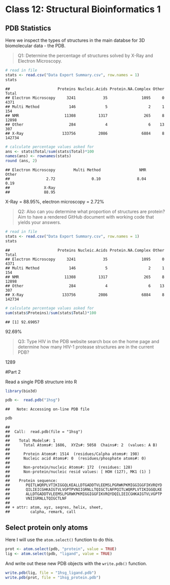 Class 12: Structural Bioinformatics 1
================

## PDB Statistics

Here we inspect the types of structures in the main databse for 3D
biomolecular data - the PDB.

> Q1: Determine the percentage of structures solved by X-Ray and
> Electron Microscopy.

``` r
# read in file
stats <- read.csv("Data Export Summary.csv", row.names = 1)
stats
```

    ##                     Proteins Nucleic.Acids Protein.NA.Complex Other  Total
    ## Electron Microscopy     3241            35               1095     0   4371
    ## Multi Method             146             5                  2     1    154
    ## NMR                    11308          1317                265     8  12898
    ## Other                    284             4                  6    13    307
    ## X-Ray                 133756          2086               6884     8 142734

``` r
# calculate percentage values asked for
ans <- stats$Total/sum(stats$Total)*100
names(ans) <- rownames(stats)
round (ans, 2)
```

    ## Electron Microscopy        Multi Method                 NMR               Other 
    ##                2.72                0.10                8.04                0.19 
    ##               X-Ray 
    ##               88.95

X-Ray = 88.95%, electron microscopy = 2.72%

> Q2: Also can you determine what proportion of structures are protein?
> Aim to have a rendered GitHub document with working code that yields
> your answers.

``` r
# read in file
stats <- read.csv("Data Export Summary.csv", row.names = 1)
stats
```

    ##                     Proteins Nucleic.Acids Protein.NA.Complex Other  Total
    ## Electron Microscopy     3241            35               1095     0   4371
    ## Multi Method             146             5                  2     1    154
    ## NMR                    11308          1317                265     8  12898
    ## Other                    284             4                  6    13    307
    ## X-Ray                 133756          2086               6884     8 142734

``` r
# calculate percentage values asked for
sum(stats$Proteins)/sum(stats$Total)*100
```

    ## [1] 92.69057

92.69%

> Q3: Type HIV in the PDB website search box on the home page and
> determine how many HIV-1 protease structures are in the current PDB?

1289

\#Part 2

Read a single PDB structure into R

``` r
library(bio3d)

pdb <-  read.pdb("1hsg")
```

    ##   Note: Accessing on-line PDB file

``` r
pdb
```

    ## 
    ##  Call:  read.pdb(file = "1hsg")
    ## 
    ##    Total Models#: 1
    ##      Total Atoms#: 1686,  XYZs#: 5058  Chains#: 2  (values: A B)
    ## 
    ##      Protein Atoms#: 1514  (residues/Calpha atoms#: 198)
    ##      Nucleic acid Atoms#: 0  (residues/phosphate atoms#: 0)
    ## 
    ##      Non-protein/nucleic Atoms#: 172  (residues: 128)
    ##      Non-protein/nucleic resid values: [ HOH (127), MK1 (1) ]
    ## 
    ##    Protein sequence:
    ##       PQITLWQRPLVTIKIGGQLKEALLDTGADDTVLEEMSLPGRWKPKMIGGIGGFIKVRQYD
    ##       QILIEICGHKAIGTVLVGPTPVNIIGRNLLTQIGCTLNFPQITLWQRPLVTIKIGGQLKE
    ##       ALLDTGADDTVLEEMSLPGRWKPKMIGGIGGFIKVRQYDQILIEICGHKAIGTVLVGPTP
    ##       VNIIGRNLLTQIGCTLNF
    ## 
    ## + attr: atom, xyz, seqres, helix, sheet,
    ##         calpha, remark, call

## Select protein only atoms

Here I will use the `atom.select()` function to do this.

``` r
prot <- atom.select(pdb, "protein", value = TRUE)
lig <- atom.select(pdb, "ligand", value = TRUE)
```

And write out these new PDB objects with the `write.pdb()` function.

``` r
write.pdb(lig, file = "1hsg_ligand.pdb")
write.pdb(prot, file = "1hsg_protein.pdb")
```
